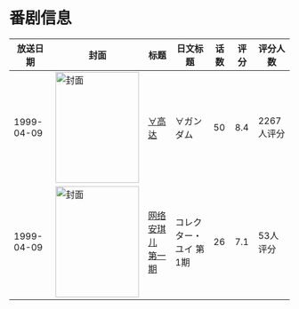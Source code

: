 # 番剧信息

|放送日期|封面|标题|日文标题|话数|评分|评分人数|
|---|---|---|---|---|---|---|
|1999-04-09|<img src="https://lain.bgm.tv/pic/cover/c/e2/50/3553_FIw4I.jpg" alt="封面" style="width:150px;height:200px;object-fit:cover;">|[∀高达](https://bangumi.tv/subject/3553)|∀ガンダム|50|8.4|2267人评分|
|1999-04-09|<img src="https://lain.bgm.tv/pic/cover/c/4e/47/4023_rvrJY.jpg" alt="封面" style="width:150px;height:200px;object-fit:cover;">|[网络安琪儿 第一期](https://bangumi.tv/subject/4023)|コレクター・ユイ 第1期|26|7.1|53人评分|
